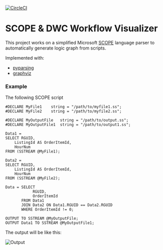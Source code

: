 [![CircleCI](https://circleci.com/gh/pppk520/BackendProjectParser.svg?style=svg)](https://circleci.com/gh/pppk520/BackendProjectParser)

# SCOPE & DWC Workflow Visualizer 
This project works on a simplified Microsoft [SCOPE](http://www.vldb.org/pvldb/1/1454166.pdf) language parser to automatically generate logic graph from scripts. 

Implemented with:
* [pyparsing](http://infohost.nmt.edu/tcc/help/pubs/pyparsing/web/index.html)
* [graphviz](https://www.graphviz.org/)

### Example
The following SCOPE script 

```scope
#DECLARE MyFile1	string = "/path/to/myfile1.ss";
#DECLARE MyFile2	string = "/path/to/myfile2.ss";

#DECLARE MyOutputFile	string = "/path/to/output.ss";
#DECLARE MyOutputFile1	string = "/path/to/output1.ss";

Data1 =
SELECT RGUID,
    ListingId AS OrderItemId,
	HourNum
FROM (SSTREAM @MyFile1);

Data2 =
SELECT RGUID,
    ListingId AS OrderItemId,
	HourNum
FROM (SSTREAM @MyFile2);

Data = SELECT
            RGUID,
            OrderItemId
       FROM Data1
       JOIN Data2 ON Data1.RGUID == Data2.RGUID
       WHERE OrderItemId != 0;

OUTPUT TO SSTREAM @MyOutputFile;
OUTPUT Data1 TO SSTREAM @MyOutputFile1;

``` 
 
The output will be like this: 
 
![Output](https://user-images.githubusercontent.com/6903521/44243157-289ede00-a200-11e8-8af1-379c2871cdc1.png)


